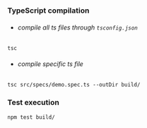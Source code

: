 ### TypeScript compilation

- ###### compile all ts files through `tsconfig.json`
```
tsc
```
- ###### compile specific ts file
```
tsc src/specs/demo.spec.ts --outDir build/
```

### Test execution
```
npm test build/
```
